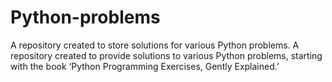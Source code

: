 # Python-problems
A repository created to store solutions for various Python problems.
A repository created to provide solutions to various Python problems, starting with the book ‘Python Programming Exercises, Gently Explained.’ 
